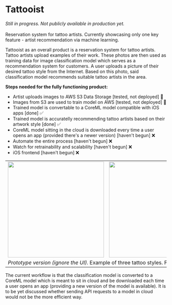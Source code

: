 # Tattooist
<i>Still in progress. Not publicly available in production yet.</i><br /><br />
Reservation system for tattoo artists. Currently showcasing only one key feature - artist recommendation via machine learning.

Tattooist as an overall product is a reservation system for tattoo artists. Tattoo artists upload examples of their work. These photos are then used as training data for image classification model which serves as a recommendation system for customers. A user uploads a picture of their desired tattoo style from the Internet. Based on this photo, said classification model recommends suitable tattoo artists in the area.

<b>Steps needed for the fully functioning product:</b>
<ul>
  <li>Artist uploads images to AWS S3 Data Storage [tested, not deployed] 🚧</li>
  <li>Images from S3 are used to train model on AWS [tested, not deployed] 🚧</li>
  <li>Trained model is convertable to a CoreML model compatible with iOS apps [done] ✅</li>
  <li>Trained model is accuratelly recommending tattoo artists based on their artwork style [done] ✅</li>
  <li>CoreML model sitting in the cloud is downloaded every time a user opens an app (provided there's a newer version) [haven't begun] ❌</li>
  <li>Automate the entire process [haven't begun] ❌</li>
  <li>Watch for retrainability and scalability [haven't begun] ❌</li>
  <li>iOS frontend [haven't begun] ❌</li>
</ul>

<table>
  <tr>
    <td>
      <img src="IMG_6076.PNG" width="300">
    </td>
    <td>
      <img src="IMG_6075.PNG" width="300">
    </td>
    <td>
      <img src="IMG_6077.PNG" width="300">
    </td>
  </tr>
  <tr>
    <td colspan="3">
      <i>Prototype version (ignore the UI).</i> Example of three tattoo styles. For each, three artists are recommended.
    </td>
  </tr>
</table>

The current workflow is that the classification model is converted to a CoreML model which is meant to sit in cloud and be downloaded each time a user opens an app (providing a new version of the model is available). It is to be yet discussed whether sending API requests to a model in cloud would not be the more efficient way.

